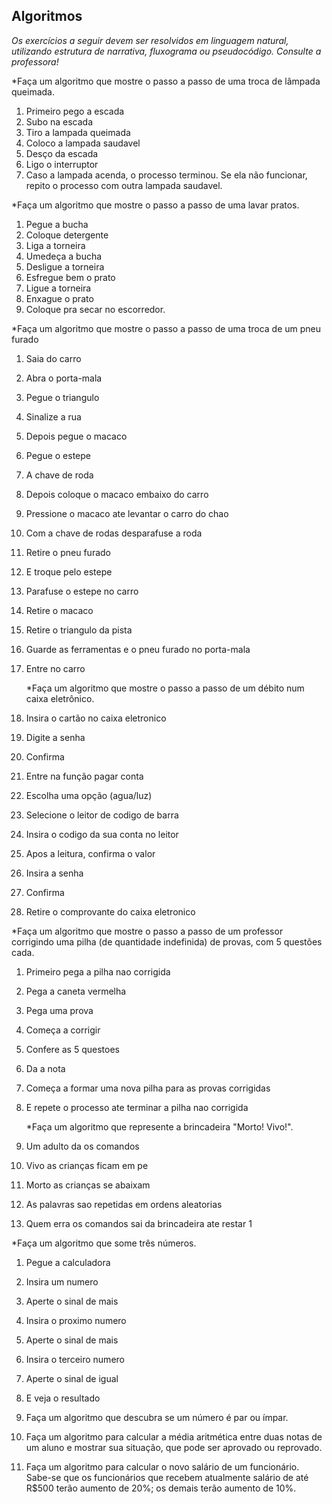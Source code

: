 ## Algoritmos

_Os exercícios a seguir devem ser resolvidos em linguagem natural, utilizando estrutura de narrativa, fluxograma ou pseudocódigo. Consulte a professora!_

*Faça um algoritmo que mostre o passo a passo de uma troca de lâmpada queimada.

1. Primeiro pego a escada
2. Subo na escada
3. Tiro a lampada queimada
4. Coloco a lampada saudavel
5. Desço da escada
6. Ligo o interruptor
7. Caso a lampada acenda, o processo terminou. Se ela não funcionar, repito o processo com outra lampada saudavel.

*Faça um algoritmo que mostre o passo a passo de uma lavar pratos.

1. Pegue a bucha
2. Coloque detergente
3. Liga a torneira
4. Umedeça a bucha
5. Desligue a torneira
6. Esfregue bem o prato
7. Ligue a torneira
8. Enxague o prato
9. Coloque pra secar no escorredor. 

*Faça um algoritmo que mostre o passo a passo de uma troca de um pneu furado

1. Saia do carro

2. Abra o porta-mala

3. Pegue o triangulo

4. Sinalize a rua

5. Depois pegue o macaco

6. Pegue o estepe 

7. A chave de roda

8. Depois coloque o macaco embaixo do carro

9. Pressione o macaco ate levantar o carro do chao

10. Com a chave de rodas desparafuse a roda

11. Retire o pneu furado 

12. E troque pelo estepe

13. Parafuse o estepe no carro

14. Retire o macaco 

15. Retire o triangulo da pista 

16. Guarde as ferramentas e o pneu furado no porta-mala

17. Entre no carro

    

    *Faça um algoritmo que mostre o passo a passo de um débito num caixa eletrônico.

  1. Insira o cartão no caixa eletronico
  2. Digite a senha
  3. Confirma
  4. Entre na função pagar conta
  5. Escolha uma opção (agua/luz)
  6. Selecione o leitor de codigo de barra
  7. Insira o codigo da sua conta no leitor
  8. Apos a leitura, confirma o valor
  9. Insira a senha
  10. Confirma
  11. Retire o comprovante do caixa eletronico

*Faça um algoritmo que mostre o passo a passo de um professor corrigindo uma pilha (de quantidade indefinida) de provas, com 5 questões cada.

1. Primeiro pega a pilha nao corrigida

2. Pega a caneta vermelha

3. Pega uma prova 

4. Começa a corrigir

5. Confere as 5 questoes

6. Da a nota

7. Começa a formar uma nova pilha para as provas corrigidas

8. E repete o processo ate terminar a pilha nao corrigida

   

   *Faça um algoritmo que represente a brincadeira "Morto! Vivo!".

1. Um adulto da os comandos
2. Vivo as crianças ficam em pe
3. Morto as crianças se abaixam
4. As palavras sao repetidas em ordens aleatorias
5. Quem erra os comandos sai da brincadeira ate restar 1

*Faça um algoritmo que some três números.

1. Pegue a calculadora
2. Insira um numero
3. Aperte o sinal de mais
4. Insira o proximo numero
5. Aperte o sinal de mais
6. Insira o terceiro numero
7. Aperte o sinal de igual
8. E veja o resultado

1. Faça um algoritmo que descubra se um número é par ou ímpar.
2. Faça um algoritmo para calcular a média aritmética entre duas notas de um aluno e mostrar sua situação, que pode ser aprovado ou reprovado.
3. Faça um algoritmo para calcular o novo salário de um funcionário. Sabe-se que os funcionários que recebem atualmente salário de até R$500 terão aumento de 20%; os demais terão aumento de 10%.